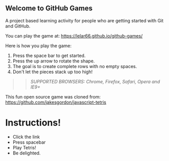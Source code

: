 ## Welcome to GitHub Games

A project based learning activity for people who are getting started with Git and GitHub.

You can play the game at: https://lelar66.github.io/github-games/

Here is how you play the game:
1. Press the space bar to get started.
2. Press the up arrow to rotate the shape.
3. The goal is to create complete rows with no empty spaces.
4. Don't let the pieces stack up too high!

>> _*SUPPORTED BROWSERS*: Chrome, Firefox, Safari, Opera and IE9+_

This fun open source game was cloned from: https://github.com/jakesgordon/javascript-tetris
# Instructions!
* Click the link
* Press spacebar
* Play Tetris!
* Be delighted.
